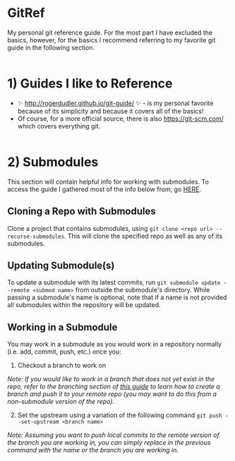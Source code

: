 # GitRef
My personal git reference guide. For the most part I have excluded the basics, however, for the basics I recommend referring to my favorite git guide in the following section.
<br><br>

# 1) Guides I like to Reference
- :sparkles: http://rogerdudler.github.io/git-guide/ :sparkles: - is my personal favorite because of its simplicity and because it covers all of the basics!
- Of course, for a more official source, there is also https://git-scm.com/ which covers everything git.
<br><br>

# 2) Submodules
This section will contain helpful info for working with submodules. To access the guide I gathered most of the info below from, go [HERE](https://git-scm.com/book/en/v2/Git-Tools-Submodules).

## Cloning a Repo with Submodules
Clone a project that contains submodules, using `git clone <repo url> --recurse-submodules`. This will clone the specified repo as well as any of its submodules.

## Updating Submodule(s)
To update a submodule with its latest commits, run `git submodule update --remote <submod name>` from outside the submodule's directory. While passing a submodule's name is optional, note that if a name is not provided all submodules within the repository will be updated.

## Working in a Submodule
You may work in a submodule as you would work in a repository normally (i.e. add, commit, push, etc.) once you:

1) Checkout a branch to work on

*Note: If you would like to work in a branch that does not yet exist in the repo, refer to the *branching* section of [this guide](http://rogerdudler.github.io/git-guide/) to learn how to create a branch and push it to your remote repo (you may want to do this from a non-submodule version of the repo).*

2) Set the upstream using a variation of the following command `git push --set-upstream <branch name>`

*Note: Assuming you want to push local commits to the remote version of the branch you are working in, you can simply replace* *<branch name>* *in the previous command with the name or the branch you are working in.*
